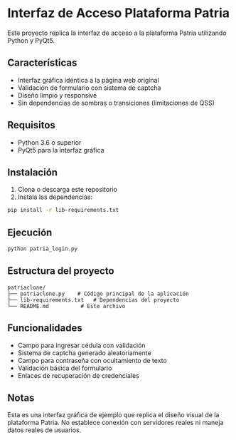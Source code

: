 # Interfaz de Acceso Plataforma Patria

Este proyecto replica la interfaz de acceso a la plataforma Patria utilizando Python y PyQt5.

## Características

- Interfaz gráfica idéntica a la página web original
- Validación de formulario con sistema de captcha
- Diseño limpio y responsive
- Sin dependencias de sombras o transiciones (limitaciones de QSS)

## Requisitos

- Python 3.6 o superior
- PyQt5 para la interfaz gráfica

## Instalación

1. Clona o descarga este repositorio
2. Instala las dependencias:

```bash
pip install -r lib-requirements.txt
```

## Ejecución

```bash
python patria_login.py
```

## Estructura del proyecto

```
patriaclone/
├── patriaclone.py    # Código principal de la aplicación
├── lib-requirements.txt   # Dependencias del proyecto
└── README.md          # Este archivo
```

## Funcionalidades

- Campo para ingresar cédula con validación
- Sistema de captcha generado aleatoriamente
- Campo para contraseña con ocultamiento de texto
- Validación básica del formulario
- Enlaces de recuperación de credenciales

## Notas

Esta es una interfaz gráfica de ejemplo que replica el diseño visual de la plataforma Patria. No establece conexión con servidores reales ni maneja datos reales de usuarios.
